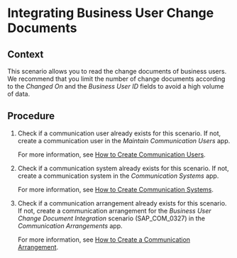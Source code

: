 <!-- loio624988e41d9144a2a4ca0178944a8d18 -->

# Integrating Business User Change Documents



<a name="loio624988e41d9144a2a4ca0178944a8d18__IntegratingBusinessUserChangeDocuments_context"/>

## Context

This scenario allows you to read the change documents of business users. We recommend that you limit the number of change documents according to the *Changed On* and the *Business User ID* fields to avoid a high volume of data.



<a name="loio624988e41d9144a2a4ca0178944a8d18__IntegratingBusinessUserChangeDocuments_steps"/>

## Procedure

1.  Check if a communication user already exists for this scenario. If not, create a communication user in the *Maintain Communication Users* app.

    For more information, see [How to Create Communication Users](how-to-create-communication-users-0377ade.md).

2.  Check if a communication system already exists for this scenario. If not, create a communication system in the *Communication Systems* app.

    For more information, see [How to Create Communication Systems](how-to-create-communication-systems-c2234ac.md).

3.  Check if a communication arrangement already exists for this scenario. If not, create a communication arrangement for the *Business User Change Document Integration* scenario \(SAP\_COM\_0327\) in the *Communication Arrangements* app.

    For more information, see [How to Create a Communication Arrangement](how-to-create-a-communication-arrangement-a0771f6.md).



